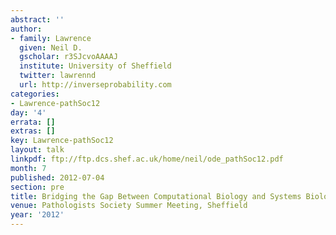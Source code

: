 ```yaml
---
abstract: ''
author:
- family: Lawrence
  given: Neil D.
  gscholar: r3SJcvoAAAAJ
  institute: University of Sheffield
  twitter: lawrennd
  url: http://inverseprobability.com
categories:
- Lawrence-pathSoc12
day: '4'
errata: []
extras: []
key: Lawrence-pathSoc12
layout: talk
linkpdf: ftp://ftp.dcs.shef.ac.uk/home/neil/ode_pathSoc12.pdf
month: 7
published: 2012-07-04
section: pre
title: Bridging the Gap Between Computational Biology and Systems Biology
venue: Pathologists Society Summer Meeting, Sheffield
year: '2012'
---
```

